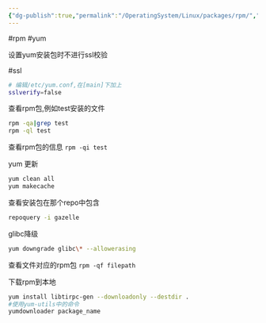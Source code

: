 ```yaml
---
{"dg-publish":true,"permalink":"/OperatingSystem/Linux/packages/rpm/","noteIcon":"","created":"","updated":""}
---
```


#rpm #yum

设置yum安装包时不进行ssl校验

#ssl
```bash
# 编辑/etc/yum.conf,在[main]下加上
sslverify=false

```


查看rpm包,例如test安装的文件

```bash
rpm -qa|grep test
rpm -ql test
```

查看rpm包的信息
`rpm -qi test`

yum 更新

```bash
yum clean all
yum makecache
```

查看安装包在那个repo中包含
```bash
repoquery -i gazelle
```

glibc降级
```bash
yum downgrade glibc\* --allowerasing
```
查看文件对应的rpm包
`rpm -qf filepath`

下载rpm到本地

```bash
yum install libtirpc-gen --downloadonly --destdir .
#使用yum-utils中的命令
yumdownloader package_name

```


